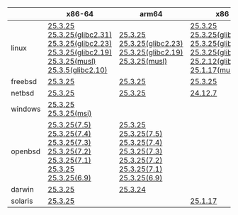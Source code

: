 ||x86-64|arm64|x86|ppc64le|armv7|armel|
| --- | --- | --- | --- | --- | --- | --- |
|linux|[25.3.25](https://github.com/roswell/sbcl_head/releases/download/25.3.25/sbcl-25.3.25-x86-64-linux-binary.tar.bz2)<br />[25.3.25(glibc2.31)](https://github.com/roswell/sbcl_head/releases/download/25.3.25/sbcl-25.3.25-x86-64-linux-glibc2.31-binary.tar.bz2)<br />[25.3.25(glibc2.23)](https://github.com/roswell/sbcl_head/releases/download/25.3.25/sbcl-25.3.25-x86-64-linux-glibc2.23-binary.tar.bz2)<br />[25.3.25(glibc2.19)](https://github.com/roswell/sbcl_head/releases/download/25.3.25/sbcl-25.3.25-x86-64-linux-glibc2.19-binary.tar.bz2)<br />[25.3.25(musl)](https://github.com/roswell/sbcl_head/releases/download/25.3.25/sbcl-25.3.25-x86-64-linux-musl-binary.tar.bz2)<br />[25.3.5(glibc2.10)](https://github.com/roswell/sbcl_head/releases/download/25.3.5/sbcl-25.3.5-x86-64-linux-glibc2.10-binary.tar.bz2)<br />|[25.3.25](https://github.com/roswell/sbcl_head/releases/download/25.3.25/sbcl-25.3.25-arm64-linux-binary.tar.bz2)<br />[25.3.25(glibc2.23)](https://github.com/roswell/sbcl_head/releases/download/25.3.25/sbcl-25.3.25-arm64-linux-glibc2.23-binary.tar.bz2)<br />[25.3.25(glibc2.19)](https://github.com/roswell/sbcl_head/releases/download/25.3.25/sbcl-25.3.25-arm64-linux-glibc2.19-binary.tar.bz2)<br />[25.3.25(musl)](https://github.com/roswell/sbcl_head/releases/download/25.3.25/sbcl-25.3.25-arm64-linux-musl-binary.tar.bz2)<br />|[25.3.25](https://github.com/roswell/sbcl_head/releases/download/25.3.25/sbcl-25.3.25-x86-linux-binary.tar.bz2)<br />[25.3.25(glibc2.31)](https://github.com/roswell/sbcl_head/releases/download/25.3.25/sbcl-25.3.25-x86-linux-glibc2.31-binary.tar.bz2)<br />[25.3.25(glibc2.23)](https://github.com/roswell/sbcl_head/releases/download/25.3.25/sbcl-25.3.25-x86-linux-glibc2.23-binary.tar.bz2)<br />[25.3.25(glibc2.19)](https://github.com/roswell/sbcl_head/releases/download/25.3.25/sbcl-25.3.25-x86-linux-glibc2.19-binary.tar.bz2)<br />[25.2.12(glibc2.10)](https://github.com/roswell/sbcl_head/releases/download/25.2.12/sbcl-25.2.12-x86-linux-glibc2.10-binary.tar.bz2)<br />[25.1.17(musl)](https://github.com/roswell/sbcl_head/releases/download/25.1.17/sbcl-25.1.17-x86-linux-musl-binary.tar.bz2)<br />|[25.3.25](https://github.com/roswell/sbcl_head/releases/download/25.3.25/sbcl-25.3.25-ppc64le-linux-binary.tar.bz2)<br />[25.3.25(glibc2.23)](https://github.com/roswell/sbcl_head/releases/download/25.3.25/sbcl-25.3.25-ppc64le-linux-glibc2.23-binary.tar.bz2)<br />[25.3.25(glibc2.19)](https://github.com/roswell/sbcl_head/releases/download/25.3.25/sbcl-25.3.25-ppc64le-linux-glibc2.19-binary.tar.bz2)<br />|[25.3.25](https://github.com/roswell/sbcl_head/releases/download/25.3.25/sbcl-25.3.25-armv7-linux-binary.tar.bz2)<br />|[25.1.17](https://github.com/roswell/sbcl_head/releases/download/25.1.17/sbcl-25.1.17-armel-linux-binary.tar.bz2)<br />|
|freebsd|[25.3.25](https://github.com/roswell/sbcl_head/releases/download/25.3.25/sbcl-25.3.25-x86-64-freebsd-binary.tar.bz2)<br />|[25.3.25](https://github.com/roswell/sbcl_head/releases/download/25.3.25/sbcl-25.3.25-arm64-freebsd-binary.tar.bz2)<br />|[25.3.25](https://github.com/roswell/sbcl_head/releases/download/25.3.25/sbcl-25.3.25-x86-freebsd-binary.tar.bz2)<br />||||
|netbsd|[25.3.25](https://github.com/roswell/sbcl_head/releases/download/25.3.25/sbcl-25.3.25-x86-64-netbsd-binary.tar.bz2)<br />|[25.3.25](https://github.com/roswell/sbcl_head/releases/download/25.3.25/sbcl-25.3.25-arm64-netbsd-binary.tar.bz2)<br />|[24.12.7](https://github.com/roswell/sbcl_head/releases/download/24.12.7/sbcl-24.12.7-x86-netbsd-binary.tar.bz2)<br />||||
|windows|[25.3.25](https://github.com/roswell/sbcl_head/releases/download/25.3.25/sbcl-25.3.25-x86-64-windows-binary.tar.bz2)<br />[25.3.25(msi)](https://github.com/roswell/sbcl_head/releases/download/25.3.25/sbcl-25.3.25-x86-64-windows-binary.msi)<br />||||||
|openbsd|[25.3.25(7.5)](https://github.com/roswell/sbcl_head/releases/download/25.3.25/sbcl-25.3.25-x86-64-openbsd-7.5-binary.tar.bz2)<br />[25.3.25(7.4)](https://github.com/roswell/sbcl_head/releases/download/25.3.25/sbcl-25.3.25-x86-64-openbsd-7.4-binary.tar.bz2)<br />[25.3.25(7.3)](https://github.com/roswell/sbcl_head/releases/download/25.3.25/sbcl-25.3.25-x86-64-openbsd-7.3-binary.tar.bz2)<br />[25.3.25(7.2)](https://github.com/roswell/sbcl_head/releases/download/25.3.25/sbcl-25.3.25-x86-64-openbsd-7.2-binary.tar.bz2)<br />[25.3.25(7.1)](https://github.com/roswell/sbcl_head/releases/download/25.3.25/sbcl-25.3.25-x86-64-openbsd-7.1-binary.tar.bz2)<br />[25.3.25](https://github.com/roswell/sbcl_head/releases/download/25.3.25/sbcl-25.3.25-x86-64-openbsd-binary.tar.bz2)<br />[25.3.25(6.9)](https://github.com/roswell/sbcl_head/releases/download/25.3.25/sbcl-25.3.25-x86-64-openbsd-6.9-binary.tar.bz2)<br />|[25.3.25](https://github.com/roswell/sbcl_head/releases/download/25.3.25/sbcl-25.3.25-arm64-openbsd-binary.tar.bz2)<br />[25.3.25(7.5)](https://github.com/roswell/sbcl_head/releases/download/25.3.25/sbcl-25.3.25-arm64-openbsd-7.5-binary.tar.bz2)<br />[25.3.25(7.4)](https://github.com/roswell/sbcl_head/releases/download/25.3.25/sbcl-25.3.25-arm64-openbsd-7.4-binary.tar.bz2)<br />[25.3.25(7.3)](https://github.com/roswell/sbcl_head/releases/download/25.3.25/sbcl-25.3.25-arm64-openbsd-7.3-binary.tar.bz2)<br />[25.3.25(7.2)](https://github.com/roswell/sbcl_head/releases/download/25.3.25/sbcl-25.3.25-arm64-openbsd-7.2-binary.tar.bz2)<br />[25.3.25(7.1)](https://github.com/roswell/sbcl_head/releases/download/25.3.25/sbcl-25.3.25-arm64-openbsd-7.1-binary.tar.bz2)<br />[25.3.25(6.9)](https://github.com/roswell/sbcl_head/releases/download/25.3.25/sbcl-25.3.25-arm64-openbsd-6.9-binary.tar.bz2)<br />|||||
|darwin|[25.3.25](https://github.com/roswell/sbcl_head/releases/download/25.3.25/sbcl-25.3.25-x86-64-darwin-binary.tar.bz2)<br />|[25.3.24](https://github.com/roswell/sbcl_head/releases/download/25.3.24/sbcl-25.3.24-arm64-darwin-binary.tar.bz2)<br />|||||
|solaris|[25.3.25](https://github.com/roswell/sbcl_head/releases/download/25.3.25/sbcl-25.3.25-x86-64-solaris-binary.tar.bz2)<br />||[25.1.17](https://github.com/roswell/sbcl_head/releases/download/25.1.17/sbcl-25.1.17-x86-solaris-binary.tar.bz2)<br />||||
